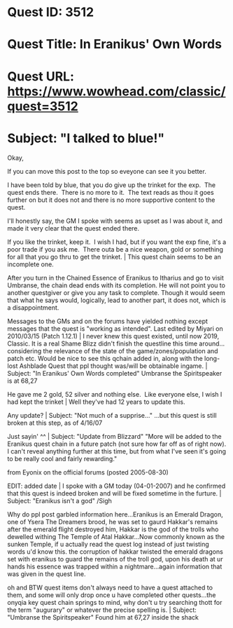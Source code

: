 # Quest ID: 3512
# Quest Title: In Eranikus' Own Words
# Quest URL: https://www.wowhead.com/classic/quest=3512
# Subject: "I talked to blue!"
Okay,

If you can move this post to the top so eveyone can see it you better.

I have been told by blue, that you do give up the trinket for the exp.  The quest ends there.  There is no more to it.  The text reads as thou it goes further on but it does not and there is no more supportive content to the quest.

I'll honestly say, the GM I spoke with seems as upset as I was about it, and made it very clear that the quest ended there.

If you like the trinket, keep it.  I wish I had, but if you want the exp fine, it's a poor trade if you ask me.  There outa be a nice weapon, gold or something for all that you go thru to get the trinket. | This quest chain seems to be an incomplete one.

After you turn in the Chained Essence of Eranikus to Itharius and go to visit Umbranse, the chain dead ends with its completion. He will not point you to another questgiver or give you any task to complete. Though it would seem that what he says would, logically, lead to another part, it does not, which is a disappointment.

Messages to the GMs and on the forums have yielded nothing except messages that the quest is "working as intended".
Last edited by Miyari on 2010/03/15 (Patch 1.12.1) | I never knew this quest existed, until now 2019, Classic.
It is a real Shame Blizz didn't finish the questline this time around... considering the relevance of the state of the game/zones/population and patch etc.
Would be nice to see this qchain added in, along with the long-lost Ashblade Quest that ppl thought was/will be obtainable ingame. | Subject: "In Eranikus' Own Words completed"
Umbranse the Spiritspeaker is at 68,27

He gave me 2 gold, 52 silver and nothing else.  Like everyone else, I wish I had kept the trinket | Well they've had 12 years to update this.

Any update? | Subject: "Not much of a supprise..."
...but this quest is still broken at this step, as of 4/16/07

Just sayin' ^^ | Subject: "Update from Blizzard"
"More will be added to the Eranikus quest chain in a future patch (not sure how far off as of right now). I can't reveal anything further at this time, but from what I've seen it's going to be really cool and fairly rewarding."

from Eyonix on the official forums (posted 2005-08-30)

EDIT: added date | I spoke with a GM today (04-01-2007) and he confirmed that this quest is indeed broken and will be fixed sometime in the furture. | Subject: "Eranikus isn't a god"
/Sigh

Why do ppl post garbled information here...Eranikus is an Emerald Dragon, one of Ysera The Dreamers brood, he was set to gaurd Hakkar's remains after the emerald flight destroyed him, Hakkar is the god of the trolls who dewelled withing The Temple of Atal Hakkar...Now commonly known as the sunken Temple, if u actually read the quest log instead of just twisting words u'd know this. the corruption of hakkar twisted the emerald dragons set with eranikus to guard the remains of the troll god, upon his death at ur hands his essence was trapped within a nightmare...again information that was given in the quest line.

oh and BTW quest items don't always need to have a quest attached to them, and some will only drop once u have completed other quests...the onyqia key quest chain springs to mind, why don't u try searching thott for the term "augurary" or whatever the precise spelling is. | Subject: "Umbranse the Spiritspeaker"
Found him at 67,27 inside the shack